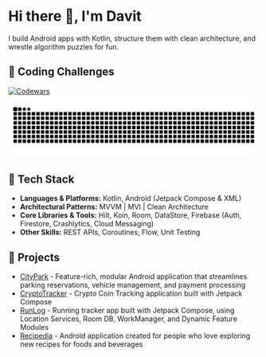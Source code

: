 # Hi there 👋, I'm Davit

I build Android apps with Kotlin, structure them with clean architecture, and wrestle algorithm puzzles for fun.

## 🧠 Coding Challenges
[![Codewars](https://www.codewars.com/users/davidbera/badges/large)](https://www.codewars.com/users/davidbera)

![GitHub Contribution Snake](https://github.com/davidbera1/snk/blob/output/github-contribution-grid-snake.svg)

## 📱 Tech Stack
- **Languages & Platforms:** Kotlin, Android (Jetpack Compose & XML)  
- **Architectural Patterns:** MVVM | MVI | Clean Architecture  
- **Core Libraries & Tools:** Hilt, Koin, Room, DataStore, Firebase (Auth, Firestore, Crashlytics, Cloud Messaging)  
- **Other Skills:** REST APIs, Coroutines, Flow, Unit Testing

## 🚀 Projects
- [CityPark](https://github.com/nikolozgabashvili/CityPark) - Feature-rich, modular Android application that streamlines parking reservations, vehicle management, and payment processing
- [CryptoTracker](https://github.com/davidbera1/CryptoTracker) - Crypto Coin Tracking application built with Jetpack Compose
- [RunLog](https://github.com/davidbera1/RunLog/) - Running tracker app built with Jetpack Compose, using Location Services, Room DB, WorkManager, and Dynamic Feature Modules
- [Recipedia](https://github.com/davidbera1/TBC-IT-Academy/tree/midterm_project) - Android application created for people who love exploring new recipes for foods and beverages
